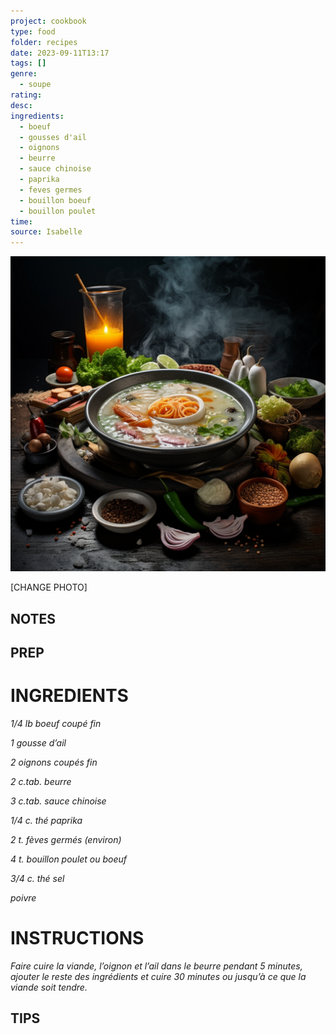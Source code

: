 ```yaml
---
project: cookbook
type: food
folder: recipes
date: 2023-09-11T13:17
tags: []
genre:
  - soupe
rating: 
desc: 
ingredients:
  - boeuf
  - gousses d'ail
  - oignons
  - beurre
  - sauce chinoise
  - paprika
  - feves germes
  - bouillon boeuf
  - bouillon poulet
time: 
source: Isabelle
---
```


![IMAGE](_default.png)


[CHANGE PHOTO]


## NOTES




## PREP


# INGREDIENTS

_1/4 lb boeuf coupé fin_

_1 gousse d’ail_

_2 oignons coupés fin_

_2 c.tab. beurre_

_3 c.tab. sauce chinoise_

_1/4 c. thé paprika_

_2 t. fèves germés (environ)_

_4 t. bouillon poulet ou boeuf_

_3/4 c. thé sel_

_poivre_


# INSTRUCTIONS

_Faire cuire la viande, l’oignon et l’ail dans le_
_beurre pendant 5 minutes, ajouter le reste des_
_ingrédients et cuire 30 minutes ou jusqu’à ce_
_que la viande soit tendre._


## TIPS



